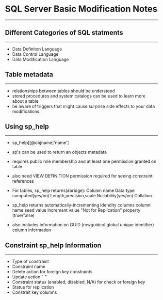 # SQL Server Basic Modification Notes
-------------------------------------
## Different Categories of SQL statments
----------------------------------------
+ Data Definiton Language
+ Data Control Language
+ Data Modification Language

## Table metadata
-----------------
+ relationships between tables should be understood
+ stored procedures and system catalogs can be used to learn more about a table
+ be aware of triggers that might cause surprise side effects to your data modifications 

## Using sp_help
----------------

+ sp_help[[@objname]'name'] 
+ sp's can be used to return an objects metadata
+ requires public role membership and at least one permission granted on table
+ also need VIEW DEFINITION permission required for seeing constraint references


+ For tables, sp_help returns(abridge):
    Column name
    Data type
    computed(yes/no)
    Length,precision,scale
    Nullability(yes/no)
    Collation

 + sp_help returns automatically-incrementing idendity columns
     column name
     seed value
     increment value
     "Not for Replication" property (true/false)

 + also includes information on GUID (rowguidcol global unique identifier) column information

## Constraint sp_help Information
---------------------------------

+ Type of constraint
+ Constraint name
+ Delete action for foreign key constraints
+ Update action " "
+ Constraint status (enabled, disabled, N/A) for check or foreign key
+ Status for replication
+ Constrait key columns



